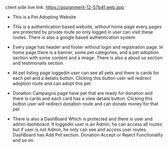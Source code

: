 client side live link: https://assignment-12-57b4f.web.app


* This is a Pet Adopting Website


* This is a authentication based website, without home page every pages are protected by private route so only logged in user can visit these routes. There is also a google based authentication system

* Every page has header and footer without login and registration page.
In home page there is a banner, some pet categories, and a pet adoption section with some content and a image. There is also a about us section and testimonails section

* At pet listing page loggedin user can see all pets and there is cards for each pet and a details button. Clicking this button user will redirect adoption route and can adopt this pet

* Donation Campaigns page have pet that are ready for donation and there is cards and each card has a view details button. Clicking this button user will redirect donation route and can donate money for that pet

* There is also a DashBoard Which is protected and there is user and admin dashboard. If loggedIn user is an Admin, he can access all routes but if user is not Admin, he only can see and access user routes. DashBoard has Add Pet section. Donation Accept or Reject Functionality and so on.